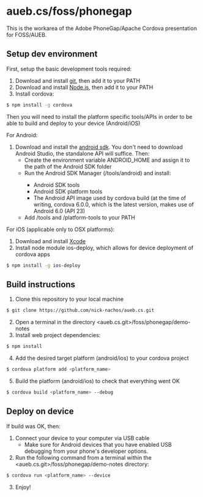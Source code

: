 # aueb.cs/foss/phonegap

This is the workarea of the Adobe PhoneGap/Apache Cordova presentation for FOSS/AUEB.

## Setup dev environment

First, setup the basic development tools required:
1. Download and install [git], then add it to your PATH
2. Download and install [Node.js], then add it to your PATH
3. Install cordova:
```sh
$ npm install -g cordova
```
Then you will need to install the platform specific tools/APIs in order to be able to build and deploy to your device (Android/iOS)

For Android:
1. Download and install the [android sdk]. You don't need to download Android Studio, the standalone API will suffice. Then:
    * Create the environment variable ANDROID_HOME and assign it to the path of the Android SDK folder
    * Run the Android SDK Manager (<sdk-home>/tools/android) and install:
        * Android SDK tools
        * Android SDK platform tools
        * The Android API image used by cordova build (at the time of writing, cordova 6.0.0, which is the latest version, makes use of Android 6.0 (API 23)
    * Add <sdk-home>/tools and  <sdk-home>/platform-tools to your PATH
    
For iOS (applicable only to OSX platforms):
1. Download and install [Xcode]
2. Install node module ios-deploy, which allows for device deployment of cordova apps
```sh
$ npm install -g ios-deploy
```

## Build instructions
1. Clone this repository to your local machine
```sh
$ git clone https://github.com/nick-nachos/aueb.cs.git
```
2. Open a terminal in the directory <aueb.cs.git>/foss/phonegap/demo-notes
3. Install web project dependencies:
```sh
$ npm install
```
4. Add the desired target platform (android/ios) to your cordova project
```sh
$ cordova platform add <platform_name>
```
5. Build the platform (android/ios) to check that everything went OK
```sh
$ cordova build <platform_name> --debug
```
## Deploy on device

If build was OK, then:
1. Connect your device to your computer via USB cable
    * Make sure for Android devices that you have enabled USB debugging from your phone's developer options.
2. Run the following command from a terminal within the <aueb.cs.git>/foss/phonegap/demo-notes directory:
```sh
$ cordova run <platform_name> --device
```
3. Enjoy!

[Node.js]: <https://nodejs.org/en/download/>
[git]: <https://git-scm.com/downloads>
[android sdk]: <http://developer.android.com/sdk/installing/index.html>
[Xcode]: <https://developer.apple.com/xcode/download/>
